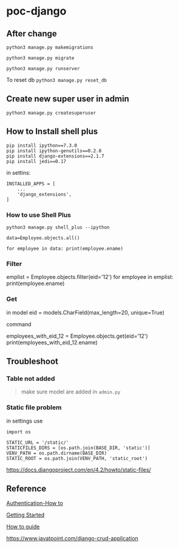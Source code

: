 # poc-django



## After change

`python3 manage.py makemigrations`

`python3 manage.py migrate`

`python3 manage.py runserver`

To reset db `python3 manage.py reset_db`

## Create new super user in admin

`python3 manage.py createsuperuser`

## How to Install shell plus

```
pip install ipython==7.3.0
pip install ipython-genutils==0.2.0
pip install django-extensions==2.1.7
pip install jedi==0.17

```

in settins:

```
INSTALLED_APPS = [
    ...
    'django_extensions',
]

```

### How to use Shell Plus


`python3 manage.py shell_plus --ipython`

`data=Employee.objects.all()`

`for employee in data: print(employee.ename)`

### Filter

emplist = Employee.objects.filter(eid='12')
for employee in emplist:    print(employee.ename)

### Get
in model
eid = models.CharField(max_length=20, unique=True)

command

employees_with_eid_12 = Employee.objects.get(eid='12')
print(employees_with_eid_12.ename)


## Troubleshoot

### Table not added 

> make sure model are added in `admin.py`

### Static file problem

in settings use 

```
import os

STATIC_URL = '/static/'
STATICFILES_DIRS = [os.path.join(BASE_DIR, 'static')]
VENV_PATH = os.path.dirname(BASE_DIR)
STATIC_ROOT = os.path.join(VENV_PATH, 'static_root')

```
https://docs.djangoproject.com/en/4.2/howto/static-files/


## Reference  

[Authentication-How to ](https://learndjango.com/tutorials/django-login-and-logout-tutorial)

[Getting Started](https://www.djangoproject.com/start/)

[How to guide](https://docs.djangoproject.com/en/4.2/howto/)

https://www.javatpoint.com/django-crud-application

